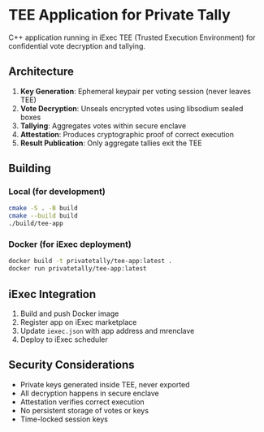 # TEE Application for Private Tally

C++ application running in iExec TEE (Trusted Execution Environment) for confidential vote decryption and tallying.

## Architecture

1. **Key Generation**: Ephemeral keypair per voting session (never leaves TEE)
2. **Vote Decryption**: Unseals encrypted votes using libsodium sealed boxes
3. **Tallying**: Aggregates votes within secure enclave
4. **Attestation**: Produces cryptographic proof of correct execution
5. **Result Publication**: Only aggregate tallies exit the TEE

## Building

### Local (for development)
```bash
cmake -S . -B build
cmake --build build
./build/tee-app
```

### Docker (for iExec deployment)
```bash
docker build -t privatetally/tee-app:latest .
docker run privatetally/tee-app:latest
```

## iExec Integration

1. Build and push Docker image
2. Register app on iExec marketplace
3. Update `iexec.json` with app address and mrenclave
4. Deploy to iExec scheduler

## Security Considerations

- Private keys generated inside TEE, never exported
- All decryption happens in secure enclave
- Attestation verifies correct execution
- No persistent storage of votes or keys
- Time-locked session keys

